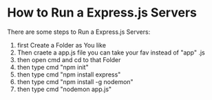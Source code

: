 
# How to Run a Express.js Servers

There are some steps to Run a Express.js Servers:

1. first Create a Folder as You like
2. Then craete a app.js file you can take your fav instead of "app" .js
3. then open cmd and cd to that Folder
4. then type cmd "npm init"
5. then type cmd "npm install express"
6. then type cmd "npm install -g nodemon"
7. then type cmd "nodemon app.js"

